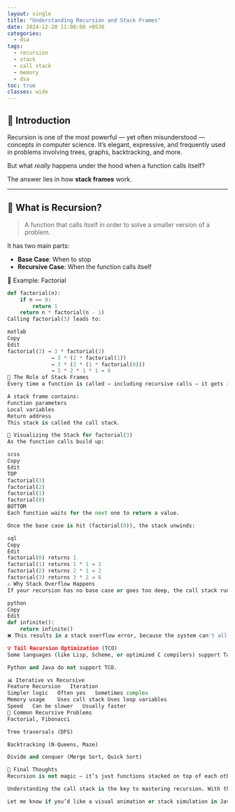 ```yaml
---
layout: single
title: "Understanding Recursion and Stack Frames"
date: 2024-12-20 11:00:00 +0530
categories:
  - dsa
tags:
  - recursion
  - stack
  - call stack
  - memory
  - dsa
toc: true
classes: wide
---
```


## 🧠 Introduction

Recursion is one of the most powerful — yet often misunderstood — concepts in computer science. It’s elegant, expressive, and frequently used in problems involving trees, graphs, backtracking, and more.

But what *really* happens under the hood when a function calls itself?

The answer lies in how **stack frames** work.

---

## 🔁 What is Recursion?

> A function that calls itself in order to solve a smaller version of a problem.

It has two main parts:
- **Base Case**: When to stop
- **Recursive Case**: When the function calls itself

📝 Example: Factorial  
```python
def factorial(n):
    if n == 0:
        return 1
    return n * factorial(n - 1)
Calling factorial(3) leads to:

matlab
Copy
Edit
factorial(3) → 3 * factorial(2)
              → 3 * (2 * factorial(1))
              → 3 * (2 * (1 * factorial(0)))
              → 3 * 2 * 1 * 1 = 6
🧱 The Role of Stack Frames
Every time a function is called — including recursive calls — it gets its own stack frame:

A stack frame contains:
Function parameters
Local variables
Return address
This stack is called the call stack.

🧮 Visualizing the Stack for factorial(3)
As the function calls build up:

scss
Copy
Edit
TOP
factorial(3)
factorial(2)
factorial(1)
factorial(0)
BOTTOM
Each function waits for the next one to return a value.

Once the base case is hit (factorial(0)), the stack unwinds:

sql
Copy
Edit
factorial(0) returns 1
factorial(1) returns 1 * 1 = 1
factorial(2) returns 2 * 1 = 2
factorial(3) returns 3 * 2 = 6
⚠️ Why Stack Overflow Happens
If your recursion has no base case or goes too deep, the call stack runs out of space:

python
Copy
Edit
def infinite():
    return infinite()
❌ This results in a stack overflow error, because the system can't allocate any more stack frames.

💡 Tail Recursion Optimization (TCO)
Some languages (like Lisp, Scheme, or optimized C compilers) support Tail Call Optimization where tail-recursive functions reuse the same stack frame.

Python and Java do not support TCO.

📊 Iterative vs Recursive
Feature	Recursion	Iteration
Simpler logic	Often yes	Sometimes complex
Memory usage	Uses call stack	Uses loop variables
Speed	Can be slower	Usually faster
📘 Common Recursive Problems
Factorial, Fibonacci

Tree traversals (DFS)

Backtracking (N-Queens, Maze)

Divide and conquer (Merge Sort, Quick Sort)

🧠 Final Thoughts
Recursion is not magic — it’s just functions stacked on top of each other until a base case is hit.

Understanding the call stack is the key to mastering recursion. With that mental model, recursive problems become much easier to debug and optimize.

Let me know if you’d like a visual animation or stack simulation in JavaScript for this topic!  